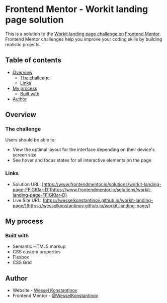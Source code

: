 # Frontend Mentor - Workit landing page solution

This is a solution to the [Workit landing page challenge on Frontend Mentor](https://www.frontendmentor.io/challenges/workit-landing-page-2fYnyle5lu). Frontend Mentor challenges help you improve your coding skills by building realistic projects.

## Table of contents

- [Overview](#overview)
  - [The challenge](#the-challenge)
  - [Links](#links)
- [My process](#my-process)
  - [Built with](#built-with)
- [Author](#author)

## Overview

### The challenge

Users should be able to:

- View the optimal layout for the interface depending on their device's screen size
- See hover and focus states for all interactive elements on the page

### Links

- Solution URL: [https://www.frontendmentor.io/solutions/workit-landing-page-FFiGKIar-D](https://www.frontendmentor.io/solutions/workit-landing-page-FFiGKIar-D)
- Live Site URL: [https://wesselkonstantinov.github.io/workit-landing-page/](https://wesselkonstantinov.github.io/workit-landing-page/)

## My process

### Built with

- Semantic HTML5 markup
- CSS custom properties
- Flexbox
- CSS Grid

## Author

- Website - [Wessel Konstantinov](https://github.com/WesselKonstantinov)
- Frontend Mentor - [@WesselKonstantinov](https://www.frontendmentor.io/profile/WesselKonstantinov)
